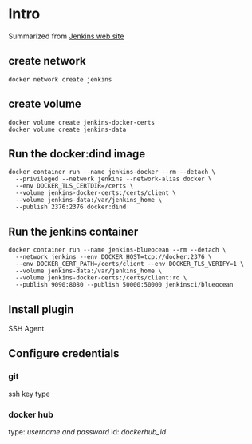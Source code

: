 # Intro

Summarized from [Jenkins web site](https://www.jenkins.io/doc/book/installing/)

## create network

```
docker network create jenkins
```

## create volume

```
docker volume create jenkins-docker-certs
docker volume create jenkins-data
```

## Run the docker:dind image


```
docker container run --name jenkins-docker --rm --detach \
  --privileged --network jenkins --network-alias docker \
  --env DOCKER_TLS_CERTDIR=/certs \
  --volume jenkins-docker-certs:/certs/client \
  --volume jenkins-data:/var/jenkins_home \
  --publish 2376:2376 docker:dind
```


## Run the jenkins container

```
docker container run --name jenkins-blueocean --rm --detach \
  --network jenkins --env DOCKER_HOST=tcp://docker:2376 \
  --env DOCKER_CERT_PATH=/certs/client --env DOCKER_TLS_VERIFY=1 \
  --volume jenkins-data:/var/jenkins_home \
  --volume jenkins-docker-certs:/certs/client:ro \
  --publish 9090:8080 --publish 50000:50000 jenkinsci/blueocean
```

## Install plugin

SSH Agent

## Configure credentials 

### git

ssh key type

### docker hub

type: *username and password* 
id: *dockerhub_id*

